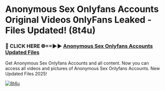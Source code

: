 # Anonymous Sex Onlyfans Accounts Original Videos 0nlyFans Leaked - Files Updated! (8t4u)

<h3>🔴 CLICK HERE 🌐==►► <a href="https://tinyurl.com/ms9xzufz" rel="nofollow">Anonymous Sex Onlyfans Accounts Updated Files</a></h3>

Get Anonymous Sex Onlyfans Accounts and all content. Now you can access all videos and pictures of Anonymous Sex Onlyfans Accounts. New Updated Files 2025!

[![8t4u](https://i.imgur.com/ppqm5kG.gif)](https://tinyurl.com/ms9xzufz)
